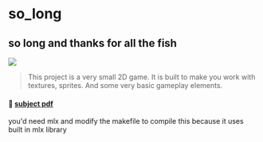 # so_long
## so long and thanks for all the fish

![](https://badge42.herokuapp.com/api/project/youkim/so_long) 

>  This project is a very small 2D game. It is built to make you work with
textures, sprites. And some very basic gameplay elements.

#### 📄 [subject pdf](https://cdn.intra.42.fr/pdf/pdf/35923/en.subject.pdf)

you'd need mlx and modify the makefile to compile this because it uses built in mlx library
